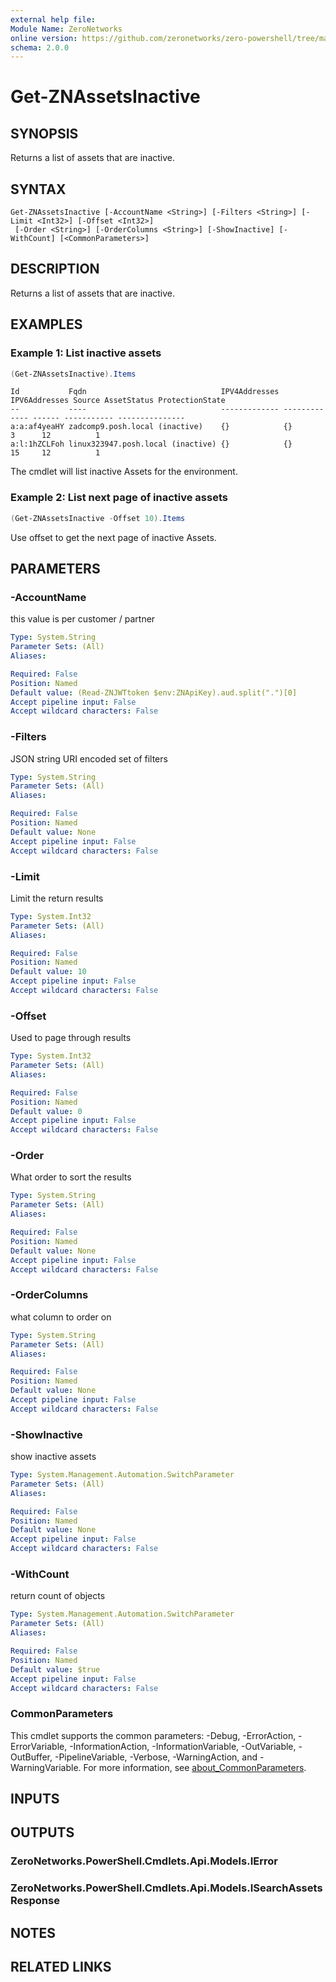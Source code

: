 ```yaml
---
external help file:
Module Name: ZeroNetworks
online version: https://github.com/zeronetworks/zero-powershell/tree/master/src/help/zeronetworks/get-znassetsinactive
schema: 2.0.0
---
```


# Get-ZNAssetsInactive

## SYNOPSIS
Returns a list of assets that are inactive.

## SYNTAX

```
Get-ZNAssetsInactive [-AccountName <String>] [-Filters <String>] [-Limit <Int32>] [-Offset <Int32>]
 [-Order <String>] [-OrderColumns <String>] [-ShowInactive] [-WithCount] [<CommonParameters>]
```

## DESCRIPTION
Returns a list of assets that are inactive.

## EXAMPLES

### Example 1: List inactive assets
```powershell
(Get-ZNAssetsInactive).Items                                 
```

```output
Id           Fqdn                              IPV4Addresses IPV6Addresses Source AssetStatus ProtectionState
--           ----                              ------------- ------------- ------ ----------- ---------------
a:a:af4yeaHY zadcomp9.posh.local (inactive)    {}            {}            3      12          1
a:l:1hZCLFoh linux323947.posh.local (inactive) {}            {}            15     12          1
```

The cmdlet will list inactive Assets for the environment.

### Example 2: List next page of inactive assets
```powershell
(Get-ZNAssetsInactive -Offset 10).Items

```

Use offset to get the next page of inactive Assets.

## PARAMETERS

### -AccountName
this value is per customer / partner

```yaml
Type: System.String
Parameter Sets: (All)
Aliases:

Required: False
Position: Named
Default value: (Read-ZNJWTtoken $env:ZNApiKey).aud.split(".")[0]
Accept pipeline input: False
Accept wildcard characters: False
```

### -Filters
JSON string URI encoded set of filters

```yaml
Type: System.String
Parameter Sets: (All)
Aliases:

Required: False
Position: Named
Default value: None
Accept pipeline input: False
Accept wildcard characters: False
```

### -Limit
Limit the return results

```yaml
Type: System.Int32
Parameter Sets: (All)
Aliases:

Required: False
Position: Named
Default value: 10
Accept pipeline input: False
Accept wildcard characters: False
```

### -Offset
Used to page through results

```yaml
Type: System.Int32
Parameter Sets: (All)
Aliases:

Required: False
Position: Named
Default value: 0
Accept pipeline input: False
Accept wildcard characters: False
```

### -Order
What order to sort the results

```yaml
Type: System.String
Parameter Sets: (All)
Aliases:

Required: False
Position: Named
Default value: None
Accept pipeline input: False
Accept wildcard characters: False
```

### -OrderColumns
what column to order on

```yaml
Type: System.String
Parameter Sets: (All)
Aliases:

Required: False
Position: Named
Default value: None
Accept pipeline input: False
Accept wildcard characters: False
```

### -ShowInactive
show inactive assets

```yaml
Type: System.Management.Automation.SwitchParameter
Parameter Sets: (All)
Aliases:

Required: False
Position: Named
Default value: None
Accept pipeline input: False
Accept wildcard characters: False
```

### -WithCount
return count of objects

```yaml
Type: System.Management.Automation.SwitchParameter
Parameter Sets: (All)
Aliases:

Required: False
Position: Named
Default value: $true
Accept pipeline input: False
Accept wildcard characters: False
```

### CommonParameters
This cmdlet supports the common parameters: -Debug, -ErrorAction, -ErrorVariable, -InformationAction, -InformationVariable, -OutVariable, -OutBuffer, -PipelineVariable, -Verbose, -WarningAction, and -WarningVariable. For more information, see [about_CommonParameters](http://go.microsoft.com/fwlink/?LinkID=113216).

## INPUTS

## OUTPUTS

### ZeroNetworks.PowerShell.Cmdlets.Api.Models.IError

### ZeroNetworks.PowerShell.Cmdlets.Api.Models.ISearchAssetsResponse

## NOTES

## RELATED LINKS

